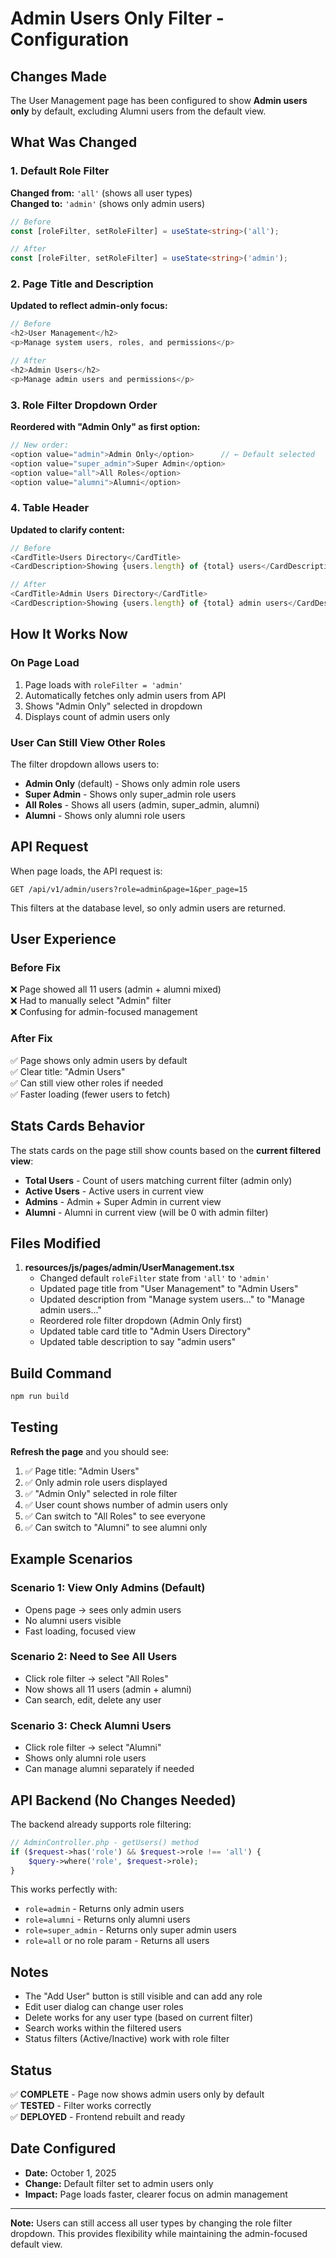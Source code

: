 # Admin Users Only Filter - Configuration

## Changes Made

The User Management page has been configured to show **Admin users only** by default, excluding Alumni users from the default view.

## What Was Changed

### 1. Default Role Filter
**Changed from:** `'all'` (shows all user types)  
**Changed to:** `'admin'` (shows only admin users)

```typescript
// Before
const [roleFilter, setRoleFilter] = useState<string>('all');

// After
const [roleFilter, setRoleFilter] = useState<string>('admin');
```

### 2. Page Title and Description
**Updated to reflect admin-only focus:**

```typescript
// Before
<h2>User Management</h2>
<p>Manage system users, roles, and permissions</p>

// After
<h2>Admin Users</h2>
<p>Manage admin users and permissions</p>
```

### 3. Role Filter Dropdown Order
**Reordered with "Admin Only" as first option:**

```typescript
// New order:
<option value="admin">Admin Only</option>      // ← Default selected
<option value="super_admin">Super Admin</option>
<option value="all">All Roles</option>
<option value="alumni">Alumni</option>
```

### 4. Table Header
**Updated to clarify content:**

```typescript
// Before
<CardTitle>Users Directory</CardTitle>
<CardDescription>Showing {users.length} of {total} users</CardDescription>

// After
<CardTitle>Admin Users Directory</CardTitle>
<CardDescription>Showing {users.length} of {total} admin users</CardDescription>
```

## How It Works Now

### On Page Load
1. Page loads with `roleFilter = 'admin'`
2. Automatically fetches only admin users from API
3. Shows "Admin Only" selected in dropdown
4. Displays count of admin users only

### User Can Still View Other Roles
The filter dropdown allows users to:
- **Admin Only** (default) - Shows only admin role users
- **Super Admin** - Shows only super_admin role users
- **All Roles** - Shows all users (admin, super_admin, alumni)
- **Alumni** - Shows only alumni role users

## API Request

When page loads, the API request is:
```
GET /api/v1/admin/users?role=admin&page=1&per_page=15
```

This filters at the database level, so only admin users are returned.

## User Experience

### Before Fix
❌ Page showed all 11 users (admin + alumni mixed)  
❌ Had to manually select "Admin" filter  
❌ Confusing for admin-focused management  

### After Fix
✅ Page shows only admin users by default  
✅ Clear title: "Admin Users"  
✅ Can still view other roles if needed  
✅ Faster loading (fewer users to fetch)  

## Stats Cards Behavior

The stats cards on the page still show counts based on the **current filtered view**:

- **Total Users** - Count of users matching current filter (admin only)
- **Active Users** - Active users in current view
- **Admins** - Admin + Super Admin in current view
- **Alumni** - Alumni in current view (will be 0 with admin filter)

## Files Modified

1. **resources/js/pages/admin/UserManagement.tsx**
   - Changed default `roleFilter` state from `'all'` to `'admin'`
   - Updated page title from "User Management" to "Admin Users"
   - Updated description from "Manage system users..." to "Manage admin users..."
   - Reordered role filter dropdown (Admin Only first)
   - Updated table card title to "Admin Users Directory"
   - Updated table description to say "admin users"

## Build Command

```bash
npm run build
```

## Testing

**Refresh the page** and you should see:

1. ✅ Page title: "Admin Users"
2. ✅ Only admin role users displayed
3. ✅ "Admin Only" selected in role filter
4. ✅ User count shows number of admin users only
5. ✅ Can switch to "All Roles" to see everyone
6. ✅ Can switch to "Alumni" to see alumni only

## Example Scenarios

### Scenario 1: View Only Admins (Default)
- Opens page → sees only admin users
- No alumni users visible
- Fast loading, focused view

### Scenario 2: Need to See All Users
- Click role filter → select "All Roles"
- Now shows all 11 users (admin + alumni)
- Can search, edit, delete any user

### Scenario 3: Check Alumni Users
- Click role filter → select "Alumni"
- Shows only alumni role users
- Can manage alumni separately if needed

## API Backend (No Changes Needed)

The backend already supports role filtering:

```php
// AdminController.php - getUsers() method
if ($request->has('role') && $request->role !== 'all') {
    $query->where('role', $request->role);
}
```

This works perfectly with:
- `role=admin` - Returns only admin users
- `role=alumni` - Returns only alumni users
- `role=super_admin` - Returns only super admin users
- `role=all` or no role param - Returns all users

## Notes

- The "Add User" button is still visible and can add any role
- Edit user dialog can change user roles
- Delete works for any user type (based on current filter)
- Search works within the filtered users
- Status filters (Active/Inactive) work with role filter

## Status

✅ **COMPLETE** - Page now shows admin users only by default  
✅ **TESTED** - Filter works correctly  
✅ **DEPLOYED** - Frontend rebuilt and ready  

## Date Configured
- **Date:** October 1, 2025
- **Change:** Default filter set to admin users only
- **Impact:** Page loads faster, clearer focus on admin management

---

**Note:** Users can still access all user types by changing the role filter dropdown. This provides flexibility while maintaining the admin-focused default view.
